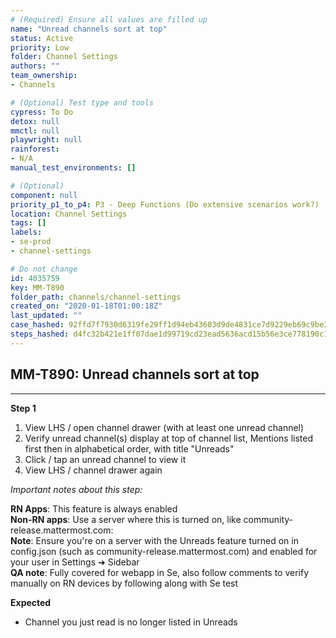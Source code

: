 ```yaml
---
# (Required) Ensure all values are filled up
name: "Unread channels sort at top"
status: Active
priority: Low
folder: Channel Settings
authors: ""
team_ownership: 
- Channels

# (Optional) Test type and tools
cypress: To Do
detox: null
mmctl: null
playwright: null
rainforest: 
- N/A
manual_test_environments: []

# (Optional)
component: null
priority_p1_to_p4: P3 - Deep Functions (Do extensive scenarios work?)
location: Channel Settings
tags: []
labels: 
- se-prod
- channel-settings

# Do not change
id: 4035759
key: MM-T890
folder_path: channels/channel-settings
created_on: "2020-01-18T01:00:18Z"
last_updated: ""
case_hashed: 92ffd7f7930d6319fe29ff1d94eb43603d9de4831ce7d9229eb69c9be37afaef32bdcf0b03bdf3ca9cdaf1c73e18426a
steps_hashed: d4fc32b421e1ff07dae1d99719cd23ead5636acd15b56e3ce778190c17d911a0a7bcd424aacb6ebcd5739be6357f23ce
---
```


## MM-T890: Unread channels sort at top

---

**Step 1**

1. View LHS / open channel drawer (with at least one unread channel)
2. Verify unread channel(s) display at top of channel list, Mentions listed first then in alphabetical order, with title "Unreads"
3. Click / tap an unread channel to view it
4. View LHS / channel drawer again

_Important notes about this step:_

**RN Apps**: This feature is always enabled\
**Non-RN apps**: Use a server where this is turned on, like community-release.mattermost.com:\
**Note**: Ensure you're on a server with the Unreads feature turned on in config.json (such as community-release.mattermost.com) and enabled for your user in Settings ➜ Sidebar\
**QA note**: Fully covered for webapp in Se, also follow comments to verify manually on RN devices by following along with Se test

**Expected**

- Channel you just read is no longer listed in Unreads
